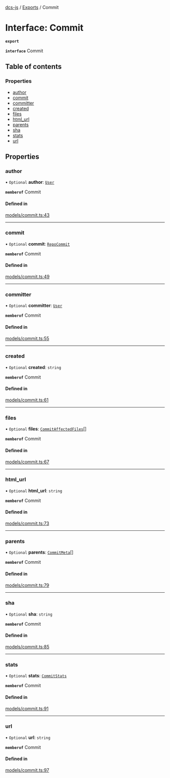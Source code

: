 [dcs-js](../README.md) / [Exports](../modules.md) / Commit

# Interface: Commit

**`export`**

**`interface`** Commit

## Table of contents

### Properties

- [author](Commit.md#author)
- [commit](Commit.md#commit)
- [committer](Commit.md#committer)
- [created](Commit.md#created)
- [files](Commit.md#files)
- [html\_url](Commit.md#html_url)
- [parents](Commit.md#parents)
- [sha](Commit.md#sha)
- [stats](Commit.md#stats)
- [url](Commit.md#url)

## Properties

### <a id="author" name="author"></a> author

• `Optional` **author**: [`User`](User.md)

**`memberof`** Commit

#### Defined in

[models/commit.ts:43](https://github.com/unfoldingWord/dcs-js/blob/dd84989/models/commit.ts#L43)

___

### <a id="commit" name="commit"></a> commit

• `Optional` **commit**: [`RepoCommit`](RepoCommit.md)

**`memberof`** Commit

#### Defined in

[models/commit.ts:49](https://github.com/unfoldingWord/dcs-js/blob/dd84989/models/commit.ts#L49)

___

### <a id="committer" name="committer"></a> committer

• `Optional` **committer**: [`User`](User.md)

**`memberof`** Commit

#### Defined in

[models/commit.ts:55](https://github.com/unfoldingWord/dcs-js/blob/dd84989/models/commit.ts#L55)

___

### <a id="created" name="created"></a> created

• `Optional` **created**: `string`

**`memberof`** Commit

#### Defined in

[models/commit.ts:61](https://github.com/unfoldingWord/dcs-js/blob/dd84989/models/commit.ts#L61)

___

### <a id="files" name="files"></a> files

• `Optional` **files**: [`CommitAffectedFiles`](CommitAffectedFiles.md)[]

**`memberof`** Commit

#### Defined in

[models/commit.ts:67](https://github.com/unfoldingWord/dcs-js/blob/dd84989/models/commit.ts#L67)

___

### <a id="html_url" name="html_url"></a> html\_url

• `Optional` **html\_url**: `string`

**`memberof`** Commit

#### Defined in

[models/commit.ts:73](https://github.com/unfoldingWord/dcs-js/blob/dd84989/models/commit.ts#L73)

___

### <a id="parents" name="parents"></a> parents

• `Optional` **parents**: [`CommitMeta`](CommitMeta.md)[]

**`memberof`** Commit

#### Defined in

[models/commit.ts:79](https://github.com/unfoldingWord/dcs-js/blob/dd84989/models/commit.ts#L79)

___

### <a id="sha" name="sha"></a> sha

• `Optional` **sha**: `string`

**`memberof`** Commit

#### Defined in

[models/commit.ts:85](https://github.com/unfoldingWord/dcs-js/blob/dd84989/models/commit.ts#L85)

___

### <a id="stats" name="stats"></a> stats

• `Optional` **stats**: [`CommitStats`](CommitStats.md)

**`memberof`** Commit

#### Defined in

[models/commit.ts:91](https://github.com/unfoldingWord/dcs-js/blob/dd84989/models/commit.ts#L91)

___

### <a id="url" name="url"></a> url

• `Optional` **url**: `string`

**`memberof`** Commit

#### Defined in

[models/commit.ts:97](https://github.com/unfoldingWord/dcs-js/blob/dd84989/models/commit.ts#L97)
